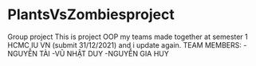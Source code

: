 # PlantsVsZombiesproject
 Group project
This is project OOP my teams made together at semester 1 HCMC IU VN (submit 31/12/2021) and i update again. 
TEAM MEMBERS:
-NGUYỄN TÀI 
-VŨ NHẬT DUY
-NGUYỄN GIA HUY 
